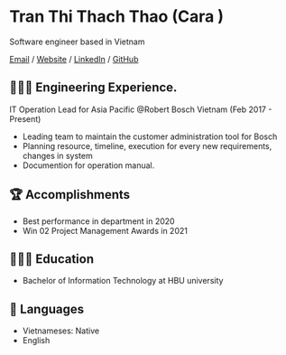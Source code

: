 
# Tran Thi Thach Thao (Cara )

Software engineer based in Vietnam 

[Email](mailto:duy.cybers@gmail.com) / [Website](https://www.facebook.com/tranhuynhanduy/) / [LinkedIn](https://www.linkedin.com/in/anduytranhuynh/) / [GitHub](https://github.com/andylovecloud/) 

## 👩🏼‍💻 Engineering Experience.
IT Operation Lead for Asia Pacific @Robert Bosch Vietnam (Feb 2017 - Present)

- Leading team to maintain the customer administration tool for Bosch
- Planning resource, timeline, execution for every new requirements, changes in system
- Documention for operation manual.


## 🏆 Accomplishments

- Best performance in department in 2020
- Win 02 Project Management Awards in 2021


## 👩🏼‍🎓 Education

- Bachelor of Information Technology at HBU university


## 💬 Languages

- Vietnameses: Native
- English
